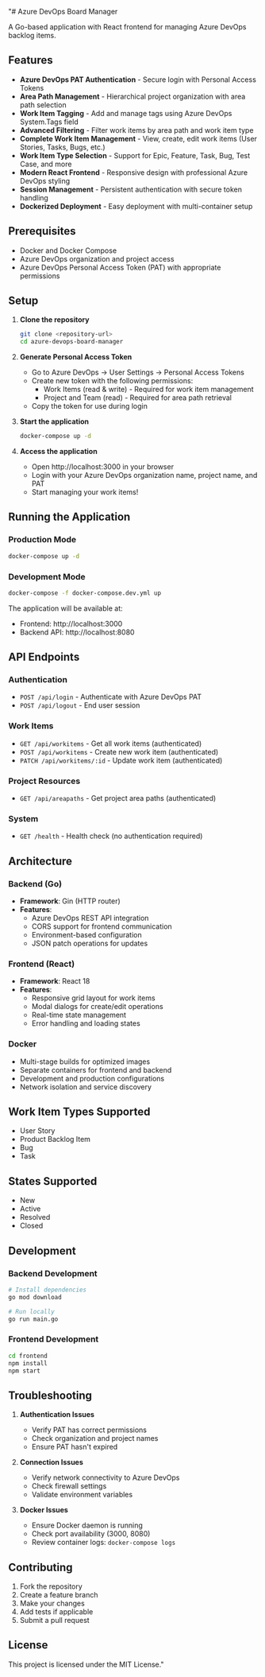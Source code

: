 "# Azure DevOps Board Manager

A Go-based application with React frontend for managing Azure DevOps backlog items.

## Features

- **Azure DevOps PAT Authentication** - Secure login with Personal Access Tokens
- **Area Path Management** - Hierarchical project organization with area path selection
- **Work Item Tagging** - Add and manage tags using Azure DevOps System.Tags field
- **Advanced Filtering** - Filter work items by area path and work item type
- **Complete Work Item Management** - View, create, edit work items (User Stories, Tasks, Bugs, etc.)
- **Work Item Type Selection** - Support for Epic, Feature, Task, Bug, Test Case, and more
- **Modern React Frontend** - Responsive design with professional Azure DevOps styling
- **Session Management** - Persistent authentication with secure token handling
- **Dockerized Deployment** - Easy deployment with multi-container setup

## Prerequisites

- Docker and Docker Compose
- Azure DevOps organization and project access
- Azure DevOps Personal Access Token (PAT) with appropriate permissions

## Setup

1. **Clone the repository**
   ```bash
   git clone <repository-url>
   cd azure-devops-board-manager
   ```

2. **Generate Personal Access Token**
   - Go to Azure DevOps → User Settings → Personal Access Tokens
   - Create new token with the following permissions:
     - Work Items (read & write) - Required for work item management
     - Project and Team (read) - Required for area path retrieval
   - Copy the token for use during login

3. **Start the application**
   ```bash
   docker-compose up -d
   ```

4. **Access the application**
   - Open http://localhost:3000 in your browser
   - Login with your Azure DevOps organization name, project name, and PAT
   - Start managing your work items!

## Running the Application

### Production Mode
```bash
docker-compose up -d
```

### Development Mode
```bash
docker-compose -f docker-compose.dev.yml up
```

The application will be available at:
- Frontend: http://localhost:3000
- Backend API: http://localhost:8080

## API Endpoints

### Authentication
- `POST /api/login` - Authenticate with Azure DevOps PAT
- `POST /api/logout` - End user session

### Work Items
- `GET /api/workitems` - Get all work items (authenticated)
- `POST /api/workitems` - Create new work item (authenticated)
- `PATCH /api/workitems/:id` - Update work item (authenticated)

### Project Resources
- `GET /api/areapaths` - Get project area paths (authenticated)

### System
- `GET /health` - Health check (no authentication required)

## Architecture

### Backend (Go)
- **Framework**: Gin (HTTP router)
- **Features**: 
  - Azure DevOps REST API integration
  - CORS support for frontend communication
  - Environment-based configuration
  - JSON patch operations for updates

### Frontend (React)
- **Framework**: React 18
- **Features**:
  - Responsive grid layout for work items
  - Modal dialogs for create/edit operations
  - Real-time state management
  - Error handling and loading states

### Docker
- Multi-stage builds for optimized images
- Separate containers for frontend and backend
- Development and production configurations
- Network isolation and service discovery

## Work Item Types Supported

- User Story
- Product Backlog Item
- Bug
- Task

## States Supported

- New
- Active
- Resolved
- Closed

## Development

### Backend Development
```bash
# Install dependencies
go mod download

# Run locally
go run main.go
```

### Frontend Development
```bash
cd frontend
npm install
npm start
```

## Troubleshooting

1. **Authentication Issues**
   - Verify PAT has correct permissions
   - Check organization and project names
   - Ensure PAT hasn't expired

2. **Connection Issues**
   - Verify network connectivity to Azure DevOps
   - Check firewall settings
   - Validate environment variables

3. **Docker Issues**
   - Ensure Docker daemon is running
   - Check port availability (3000, 8080)
   - Review container logs: `docker-compose logs`

## Contributing

1. Fork the repository
2. Create a feature branch
3. Make your changes
4. Add tests if applicable
5. Submit a pull request

## License

This project is licensed under the MIT License." 
